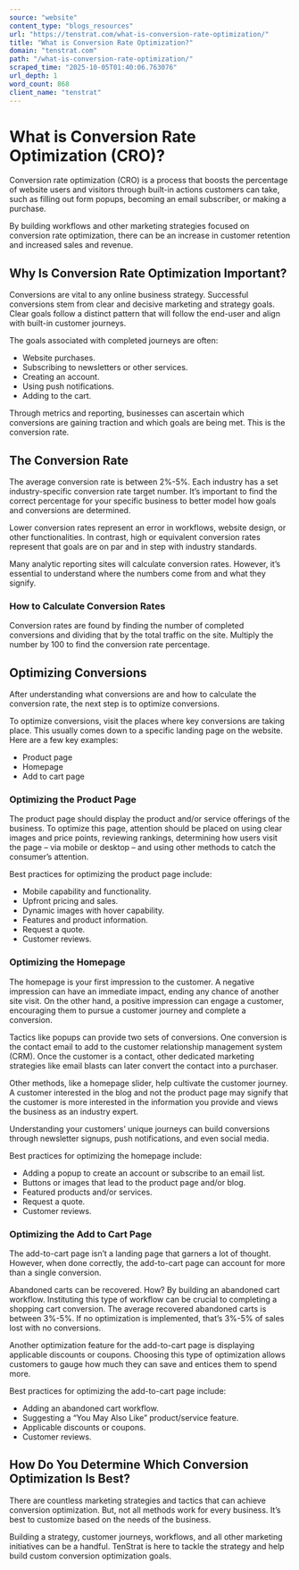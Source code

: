 ```yaml
---
source: "website"
content_type: "blogs_resources"
url: "https://tenstrat.com/what-is-conversion-rate-optimization/"
title: "What is Conversion Rate Optimization?"
domain: "tenstrat.com"
path: "/what-is-conversion-rate-optimization/"
scraped_time: "2025-10-05T01:40:06.763076"
url_depth: 1
word_count: 868
client_name: "tenstrat"
---
```


# What is Conversion Rate Optimization (CRO)?

Conversion rate optimization (CRO) is a process that boosts the percentage of website users and visitors through built-in actions customers can take, such as filling out form popups, becoming an email subscriber, or making a purchase.

By building workflows and other marketing strategies focused on conversion rate optimization, there can be an increase in customer retention and increased sales and revenue.

## Why Is Conversion Rate Optimization Important?

Conversions are vital to any online business strategy. Successful conversions stem from clear and decisive marketing and strategy goals. Clear goals follow a distinct pattern that will follow the end-user and align with built-in customer journeys.

The goals associated with completed journeys are often:

* Website purchases.
* Subscribing to newsletters or other services.
* Creating an account.
* Using push notifications.
* Adding to the cart.

Through metrics and reporting, businesses can ascertain which conversions are gaining traction and which goals are being met. This is the conversion rate.

## The Conversion Rate

The average conversion rate is between 2%-5%. Each industry has a set industry-specific conversion rate target number. It’s important to find the correct percentage for your specific business to better model how goals and conversions are determined.

Lower conversion rates represent an error in workflows, website design, or other functionalities. In contrast, high or equivalent conversion rates represent that goals are on par and in step with industry standards.

Many analytic reporting sites will calculate conversion rates. However, it’s essential to understand where the numbers come from and what they signify.

### How to Calculate Conversion Rates

Conversion rates are found by finding the number of completed conversions and dividing that by the total traffic on the site. Multiply the number by 100 to find the conversion rate percentage.

## Optimizing Conversions

After understanding what conversions are and how to calculate the conversion rate, the next step is to optimize conversions.

To optimize conversions, visit the places where key conversions are taking place. This usually comes down to a specific landing page on the website. Here are a few key examples:

* Product page
* Homepage
* Add to cart page

### Optimizing the Product Page

The product page should display the product and/or service offerings of the business. To optimize this page, attention should be placed on using clear images and price points, reviewing rankings, determining how users visit the page – via mobile or desktop – and using other methods to catch the consumer’s attention.

Best practices for optimizing the product page include:

* Mobile capability and functionality.
* Upfront pricing and sales.
* Dynamic images with hover capability.
* Features and product information.
* Request a quote.
* Customer reviews.

### Optimizing the Homepage

The homepage is your first impression to the customer. A negative impression can have an immediate impact, ending any chance of another site visit. On the other hand, a positive impression can engage a customer, encouraging them to pursue a customer journey and complete a conversion.

Tactics like popups can provide two sets of conversions. One conversion is the contact email to add to the customer relationship management system (CRM). Once the customer is a contact, other dedicated marketing strategies like email blasts can later convert the contact into a purchaser.

Other methods, like a homepage slider, help cultivate the customer journey. A customer interested in the blog and not the product page may signify that the customer is more interested in the information you provide and views the business as an industry expert.

Understanding your customers’ unique journeys can build conversions through newsletter signups, push notifications, and even social media.

Best practices for optimizing the homepage include:

* Adding a popup to create an account or subscribe to an email list.
* Buttons or images that lead to the product page and/or blog.
* Featured products and/or services.
* Request a quote.
* Customer reviews.

### Optimizing the Add to Cart Page

The add-to-cart page isn’t a landing page that garners a lot of thought. However, when done correctly, the add-to-cart page can account for more than a single conversion.

Abandoned carts can be recovered. How? By building an abandoned cart workflow. Instituting this type of workflow can be crucial to completing a shopping cart conversion. The average recovered abandoned carts is between 3%-5%. If no optimization is implemented, that’s 3%-5% of sales lost with no conversions.

Another optimization feature for the add-to-cart page is displaying applicable discounts or coupons. Choosing this type of optimization allows customers to gauge how much they can save and entices them to spend more.

Best practices for optimizing the add-to-cart page include:

* Adding an abandoned cart workflow.
* Suggesting a “You May Also Like” product/service feature.
* Applicable discounts or coupons.
* Customer reviews.

## How Do You Determine Which Conversion Optimization Is Best?

There are countless marketing strategies and tactics that can achieve conversion optimization. But, not all methods work for every business. It’s best to customize based on the needs of the business.

Building a strategy, customer journeys, workflows, and all other marketing initiatives can be a handful. TenStrat is here to tackle the strategy and help build custom conversion optimization goals.